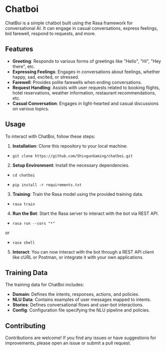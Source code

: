 # Chatboi

ChatBoi is a simple chatbot built using the Rasa framework for conversational AI. It can engage in casual conversations, express feelings, bid farewell, respond to requests, and more.

## Features

- **Greeting**: Responds to various forms of greetings like "Hello", "Hi", "Hey there", etc.
- **Expressing Feelings**: Engages in conversations about feelings, whether happy, sad, excited, or stressed.
- **Farewell**: Provides polite farewells when ending conversations.
- **Request Handling**: Assists with user requests related to booking flights, hotel reservations, weather information, restaurant recommendations, etc.
- **Casual Conversation**: Engages in light-hearted and casual discussions on various topics.

## Usage

To interact with ChatBoi, follow these steps:

1. **Installation**: Clone this repository to your local machine.

- `git clone https://github.com/ShivgunGaming/chatboi.git`


2. **Setup Environment**: Install the necessary dependencies.

- `cd chatboi`

- `pip install -r requirements.txt`


3. **Training**: Train the Rasa model using the provided training data.

- `rasa train`


4. **Run the Bot**: Start the Rasa server to interact with the bot via REST API.

- `rasa run --cors "*"`

or

- `rasa shell`


5. **Interact**: You can now interact with the bot through a REST API client like cURL or Postman, or integrate it with your own applications.

## Training Data

The training data for ChatBoi includes:

- **Domain**: Defines the intents, responses, actions, and policies.
- **NLU Data**: Contains examples of user messages mapped to intents.
- **Stories**: Defines conversational flows and user-bot interactions.
- **Config**: Configuration file specifying the NLU pipeline and policies.

## Contributing

Contributions are welcome! If you find any issues or have suggestions for improvements, please open an issue or submit a pull request.
